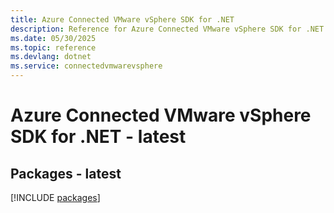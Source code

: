 ```yaml
---
title: Azure Connected VMware vSphere SDK for .NET
description: Reference for Azure Connected VMware vSphere SDK for .NET
ms.date: 05/30/2025
ms.topic: reference
ms.devlang: dotnet
ms.service: connectedvmwarevsphere
---
```

# Azure Connected VMware vSphere SDK for .NET - latest
## Packages - latest
[!INCLUDE [packages](connected-vmware-vsphere-index.md)]